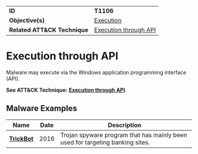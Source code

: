 |||
|---------|------------------------|
|**ID**|**T1106**|
|**Objective(s)**|[Execution](../execution)|
|**Related ATT&CK Technique**|[Execution through API](https://attack.mitre.org/techniques/T1106)|

Execution through API
=====================
Malware may execute via the Windows application programming interface (API).

**See ATT&CK Technique:** [**Execution through API**](https://attack.mitre.org/techniques/T1106).

Malware Examples
----------------
|Name|Date|Description|
|-----------------------------|-----------|-----------------------------|
|[**TrickBot**](../xample-malware/trickbot.md)|2016|Trojan spyware program that has mainly been used for targeting banking sites.|
